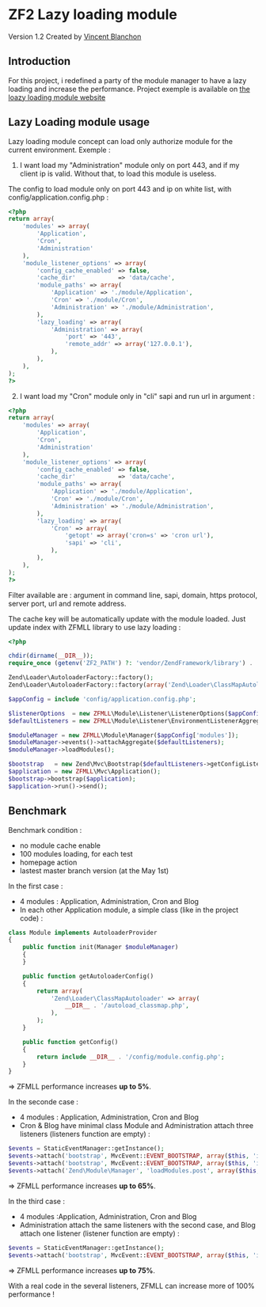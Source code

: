 ZF2 Lazy loading module
==============

Version 1.2 Created by [Vincent Blanchon](http://developpeur-zend-framework.fr/)

Introduction
------------

For this project, i redefined a party of the module manager to have a lazy loading and increase the performance.
Project exemple is available on [the loazy loading module website](http://lazy-loading.zend-framework-2.fr/)

Lazy Loading module usage
------------

Lazy loading module concept can load only authorize module for the current environment.
Exemple :

1) I want load my "Administration" module only on port 443, and if my client ip is valid.
Without that, to load this module is useless.

The config to load module only on port 443 and ip on white list, with config/application.config.php :

```php
<?php 
return array(
    'modules' => array(
        'Application',
        'Cron',
        'Administration'
    ),
    'module_listener_options' => array( 
        'config_cache_enabled' => false,
        'cache_dir'            => 'data/cache',
        'module_paths' => array(
            'Application' => './module/Application',
            'Cron' => './module/Cron',
            'Administration' => './module/Administration',
        ),
        'lazy_loading' => array(
            'Administration' => array(
                'port' => '443',
                'remote_addr' => array('127.0.0.1'),
            ),
        ),
    ),
);
?>
```

2) I want load my "Cron" module only in "cli" sapi and run url in argument :

```php
<?php 
return array(
    'modules' => array(
        'Application',
        'Cron',
        'Administration'
    ),
    'module_listener_options' => array( 
        'config_cache_enabled' => false,
        'cache_dir'            => 'data/cache',
        'module_paths' => array(
            'Application' => './module/Application',
            'Cron' => './module/Cron',
            'Administration' => './module/Administration',
        ),
        'lazy_loading' => array(
            'Cron' => array(
                'getopt' => array('cron=s' => 'cron url'),
                'sapi' => 'cli',
            ),
        ),
    ),
);
?>
```

Filter available are : argument in command line, sapi, domain, https protocol, server port, url and remote address.

The cache key will be automatically update with the module loaded.
Just update index with ZFMLL library to use lazy loading :

```php
<?php

chdir(dirname(__DIR__));
require_once (getenv('ZF2_PATH') ?: 'vendor/ZendFramework/library') . '/Zend/Loader/AutoloaderFactory.php';

Zend\Loader\AutoloaderFactory::factory();
Zend\Loader\AutoloaderFactory::factory(array('Zend\Loader\ClassMapAutoloader'=>array(include 'config/autoload_classmap.php')));

$appConfig = include 'config/application.config.php';

$listenerOptions  = new ZFMLL\Module\Listener\ListenerOptions($appConfig['module_listener_options']);
$defaultListeners = new ZFMLL\Module\Listener\EnvironmentListenerAggregate($listenerOptions);

$moduleManager = new ZFMLL\Module\Manager($appConfig['modules']);
$moduleManager->events()->attachAggregate($defaultListeners);
$moduleManager->loadModules();

$bootstrap   = new Zend\Mvc\Bootstrap($defaultListeners->getConfigListener()->getMergedConfig());
$application = new ZFMLL\Mvc\Application();
$bootstrap->bootstrap($application);
$application->run()->send();
```

Benchmark
------------

Benchmark condition :
- no module cache enable
- 100 modules loading, for each test
- homepage action
- lastest master branch version (at the May 1st)

In the first case :

- 4 modules : Application, Administration, Cron and Blog
- In each other Application module, a simple class (like in the project code) :

```php
class Module implements AutoloaderProvider
{
    public function init(Manager $moduleManager)
    {
    }

    public function getAutoloaderConfig()
    {
        return array(
            'Zend\Loader\ClassMapAutoloader' => array(
                __DIR__ . '/autoload_classmap.php',
            ),
        );
    }

    public function getConfig()
    {
        return include __DIR__ . '/config/module.config.php';
    }
}
```

=> ZFMLL performance increases **up to 5%**.

In the seconde case :

- 4 modules : Application, Administration, Cron and Blog
- Cron & Blog have minimal class Module and Administration attach three listeners (listeners function are empty) :

```php
$events = StaticEventManager::getInstance();
$events->attach('bootstrap', MvcEvent::EVENT_BOOTSTRAP, array($this, 'initializeAcl'), 100);
$events->attach('bootstrap', MvcEvent::EVENT_BOOTSTRAP, array($this, 'initializeView'), 100);
$events->attach('Zend\Module\Manager', 'loadModules.post', array($this, 'initializeNavigation'), -100);
```

=> ZFMLL performance increases **up to 65%**.

In the third case :

- 4 modules :Application, Administration, Cron and Blog
- Administration attach the same listeners with the second case, and Blog attach one listener (listener function are empty) :

```php
$events = StaticEventManager::getInstance();
$events->attach('bootstrap', MvcEvent::EVENT_BOOTSTRAP, array($this, 'initializeView'), 100);
```

=> ZFMLL performance increases **up to 75%**.

With a real code in the several listeners, ZFMLL can increase more of 100% performance !